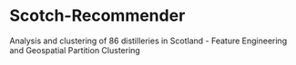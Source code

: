 # Scotch-Recommender
Analysis and clustering of 86 distilleries in Scotland - Feature Engineering and Geospatial Partition Clustering
